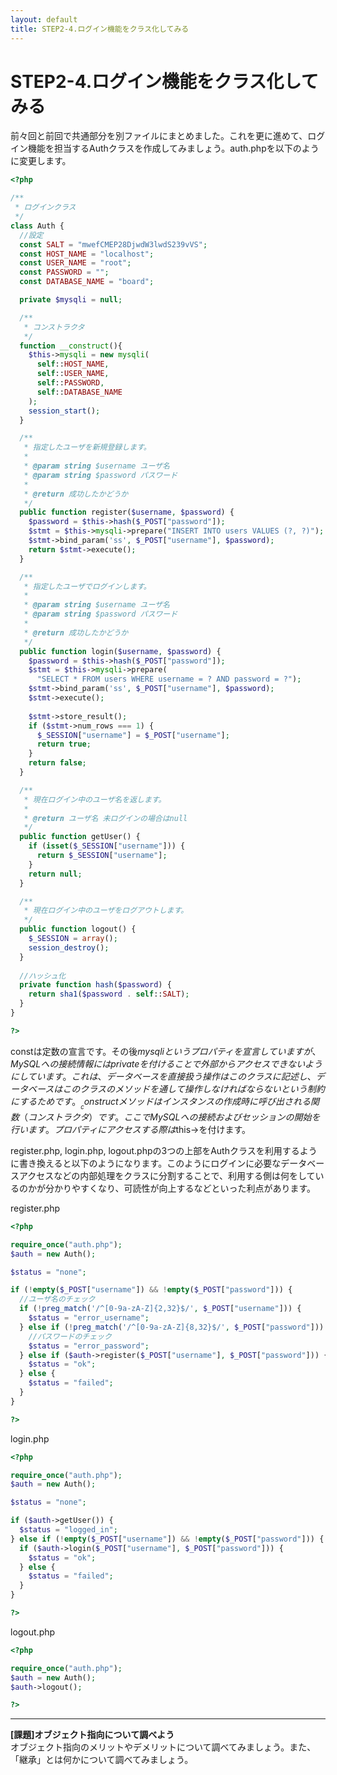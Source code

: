 ```yaml
---
layout: default
title: STEP2-4.ログイン機能をクラス化してみる
---
```

# STEP2-4.ログイン機能をクラス化してみる

前々回と前回で共通部分を別ファイルにまとめました。これを更に進めて、ログイン機能を担当するAuthクラスを作成してみましょう。auth.phpを以下のように変更します。

```php
<?php

/**
 * ログインクラス
 */
class Auth {
  //設定
  const SALT = "mwefCMEP28DjwdW3lwdS239vVS";
  const HOST_NAME = "localhost";
  const USER_NAME = "root";
  const PASSWORD = "";
  const DATABASE_NAME = "board";

  private $mysqli = null;

  /**
   * コンストラクタ
   */
  function __construct(){
    $this->mysqli = new mysqli(
      self::HOST_NAME,
      self::USER_NAME,
      self::PASSWORD,
      self::DATABASE_NAME
    );
    session_start();
  }

  /**
   * 指定したユーザを新規登録します。
   *
   * @param string $username ユーザ名
   * @param string $password パスワード
   *
   * @return 成功したかどうか
   */
  public function register($username, $password) {
    $password = $this->hash($_POST["password"]);
    $stmt = $this->mysqli->prepare("INSERT INTO users VALUES (?, ?)");
    $stmt->bind_param('ss', $_POST["username"], $password);
    return $stmt->execute();
  }

  /**
   * 指定したユーザでログインします。
   *
   * @param string $username ユーザ名
   * @param string $password パスワード
   *
   * @return 成功したかどうか
   */
  public function login($username, $password) {
    $password = $this->hash($_POST["password"]);
    $stmt = $this->mysqli->prepare(
      "SELECT * FROM users WHERE username = ? AND password = ?");
    $stmt->bind_param('ss', $_POST["username"], $password);
    $stmt->execute();
    
    $stmt->store_result();
    if ($stmt->num_rows === 1) {
      $_SESSION["username"] = $_POST["username"];
      return true;
    }
    return false;
  }

  /**
   * 現在ログイン中のユーザ名を返します。
   *
   * @return ユーザ名 未ログインの場合はnull
   */
  public function getUser() {
    if (isset($_SESSION["username"])) {
      return $_SESSION["username"];
    }
    return null;
  }

  /**
   * 現在ログイン中のユーザをログアウトします。
   */
  public function logout() {
    $_SESSION = array(); 
    session_destroy();
  }
  
  //ハッシュ化
  private function hash($password) {
    return sha1($password . self::SALT);
  }
}

?>
```

constは定数の宣言です。その後$mysqliというプロパティを宣言していますが、MySQLへの接続情報にはprivateを付けることで外部からアクセスできないようにしています。これは、データベースを直接扱う操作はこのクラスに記述し、データベースはこのクラスのメソッドを通して操作しなければならないという制約にするためです。__constructメソッドはインスタンスの作成時に呼び出される関数（コンストラクタ）です。ここでMySQLへの接続およびセッションの開始を行います。プロパティにアクセスする際は$this->を付けます。

register.php, login.php, logout.phpの3つの上部をAuthクラスを利用するように書き換えると以下のようになります。このようにログインに必要なデータベースアクセスなどの内部処理をクラスに分割することで、利用する側は何をしているのかが分かりやすくなり、可読性が向上するなどといった利点があります。

register.php
```php
<?php

require_once("auth.php");
$auth = new Auth();

$status = "none";

if (!empty($_POST["username"]) && !empty($_POST["password"])) {
  //ユーザ名のチェック
  if (!preg_match('/^[0-9a-zA-Z]{2,32}$/', $_POST["username"])) {
    $status = "error_username";
  } else if (!preg_match('/^[0-9a-zA-Z]{8,32}$/', $_POST["password"])) {
    //パスワードのチェック
    $status = "error_password";
  } else if ($auth->register($_POST["username"], $_POST["password"])) {
    $status = "ok";
  } else {
    $status = "failed";
  }
}

?>
```

login.php
```php
<?php

require_once("auth.php");
$auth = new Auth();

$status = "none";

if ($auth->getUser()) {
  $status = "logged_in";
} else if (!empty($_POST["username"]) && !empty($_POST["password"])) {
  if ($auth->login($_POST["username"], $_POST["password"])) {
    $status = "ok";
  } else {
    $status = "failed";
  }
}

?>
```

logout.php
```php
<?php

require_once("auth.php");
$auth = new Auth();
$auth->logout();

?>
```

***

**[課題]オブジェクト指向について調べよう**  
オブジェクト指向のメリットやデメリットについて調べてみましょう。また、「継承」とは何かについて調べてみましょう。